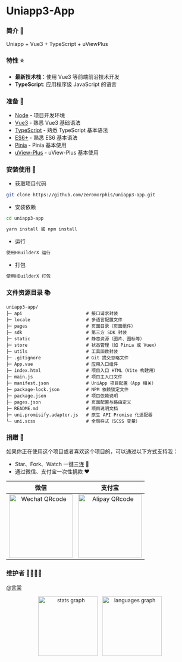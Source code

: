  # Uniapp3-App

### 简介 📖

Uniapp + Vue3 + TypeScript + uViewPlus

### 特性 ⭐

- **最新技术栈**：使用 Vue3 等前端前沿技术开发
- **TypeScript**: 应用程序级 JavaScript 的语言

### 准备 🔨

- [Node](http://nodejs.org/) - 项目开发环境
- [Vue3](https://v3.vuejs.org/) - 熟悉 Vue3 基础语法
- [TypeScript](https://www.typescriptlang.org/) - 熟悉 TypeScript 基本语法
- [ES6+](http://es6.ruanyifeng.com/) - 熟悉 ES6 基本语法
- [Pinia](https://pinia.vuejs.org/) - Pinia 基本使用
- [uView-Plus](https://uiadmin.net/uview-plus/) - uView-Plus 基本使用

### 安装使用 📔

- 获取项目代码

```bash
git clone https://github.com/zeromorphis/uniapp3-app.git
```

- 安装依赖

```bash
cd uniapp3-app

yarn install 或 npm install
```

- 运行

```bash
使用HBuilderX 运行
```

- 打包

```bash
使用HBuilderX 打包
```

### 文件资源目录 📚

```text
uniapp3-app/
├─ api                        # 接口请求封装
├─ locale                     # 多语言配置文件
├─ pages                      # 页面目录（页面组件）
├─ sdk                        # 第三方 SDK 封装
├─ static                     # 静态资源（图片、图标等）
├─ store                      # 状态管理（如 Pinia 或 Vuex）
├─ utils                      # 工具函数封装
├─ .gitignore                 # Git 提交忽略文件
├─ App.vue                    # 应用入口组件
├─ index.html                 # 项目入口 HTML（Vite 构建用）
├─ main.js                    # 项目主入口文件
├─ manifest.json              # UniApp 项目配置（App 相关）
├─ package-lock.json          # NPM 依赖锁定文件
├─ package.json               # 项目依赖说明
├─ pages.json                 # 页面配置与路由定义
├─ README.md                  # 项目说明文档
├─ uni.promisify.adaptor.js   # 原生 API Promise 化适配器
└─ uni.scss                   # 全局样式（SCSS 变量）
```

### 捐赠 🍵

如果你正在使用这个项目或者喜欢这个项目的，可以通过以下方式支持我：

- Star、Fork、Watch 一键三连 🚀
- 通过微信、支付宝一次性捐款 ❤

|                                        微信                                        |                                       支付宝                                       |
| :--------------------------------------------------------------------------------: | :--------------------------------------------------------------------------------: |
| <img src="https://i.miji.bid/2025/05/03/d56166261b20395226d129fe2f54505e.jpeg" alt="Wechat QRcode" width=170> | <img src="https://i.miji.bid/2025/05/03/005c3cf7fcb014d74c5c27da05817def.jpeg" alt="Alipay QRcode" width=170> |

### 维护者 👨‍👨‍👦‍👦

[@言棠](https://github.com/zeromorphis)

<div align="center">
  <img src="https://github-readme-stats.vercel.app/api?hide_title=false&hide_rank=false&show_icons=true&include_all_commits=true&count_private=true&disable_animations=false&theme=dracula&locale=en&hide_border=false&username=zeromorphis" height="160" alt="stats graph"  />
  &nbsp
  <img src="https://github-readme-stats.vercel.app/api/top-langs?locale=en&hide_title=false&layout=compact&card_width=350&langs_count=5&theme=dracula&hide_border=false&username=zeromorphis" height="160" alt="languages graph"  />
</div>
